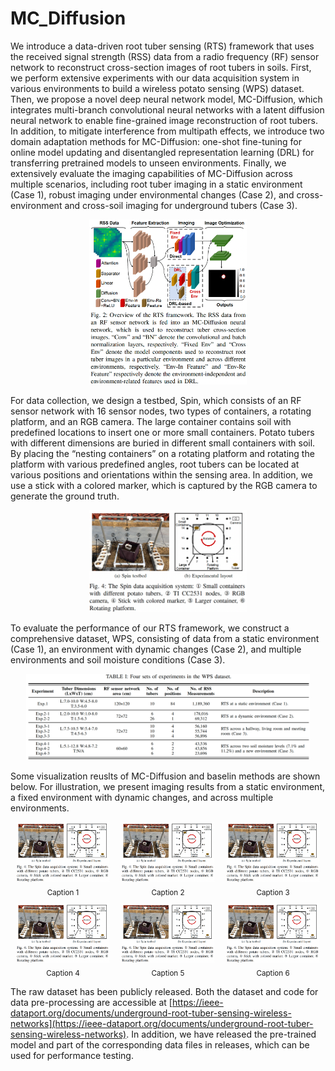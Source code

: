 # MC_Diffusion
We introduce a data-driven root tuber sensing (RTS) framework that uses the received signal strength (RSS) data from a radio frequency (RF) sensor network to reconstruct cross-section images of root tubers in soils. First, we perform extensive experiments with our data acquisition system in various environments to build a wireless potato sensing (WPS) dataset. Then, we propose a novel deep neural network model, MC-Diffusion, which integrates multi-branch convolutional neural networks with a latent diffusion neural network to enable fine-grained image reconstruction of root tubers. In addition, to mitigate interference from multipath effects, we introduce two domain adaptation methods for MC-Diffusion: one-shot fine-tuning for online model updating and disentangled representation learning (DRL) for transferring pretrained models to unseen environments. Finally, we extensively evaluate the imaging capabilities of MC-Diffusion across multiple scenarios, including root tuber imaging in a static environment (Case 1), robust imaging under environmental changes (Case 2), and cross-environment and cross-soil imaging for underground tubers (Case 3).
<p align="center">
  <img src="images/Overview.png" alt="Overview" width="50%"/>
</p>

For data collection, we design a testbed, Spin, which consists of an RF sensor network with 16 sensor nodes, two types of containers, a rotating platform, and an RGB camera. The large container contains soil with predefined locations to insert one or more small containers. Potato tubers with different dimensions are buried in different small containers with soil. By placing the “nesting containers” on a rotating platform and rotating the platform with various predefined angles, root tubers can be located at various positions and orientations within the sensing area. In addition, we use a stick with a colored marker, which is captured by the RGB camera to generate the ground truth.  
<p align="center">
  <img src="images/Testbed.png" alt="Testbed" width="50%"/>
</p>

To evaluate the performance of our RTS framework, we construct a comprehensive dataset, WPS, consisting of data from a static environment (Case 1), an environment with dynamic changes (Case 2), and multiple environments and soil moisture conditions (Case 3).
<p align="center">
  <img src="images/Dataset.png" alt="Dataset" width="90%"/>
</p>

Some visualization reuslts of MC-Diffusion and baselin methods are shown below. For illustration, we present imaging results from a static environment, a fixed environment with dynamic changes, and across multiple environments. 
<div style="display: flex; justify-content: center; margin-bottom: 10px;">
  <div style="text-align: center; margin: 0 10px;">
    <img src="images/Testbed.png" width="200"><br>
    <sub>Caption 1</sub>
  </div>
  <div style="text-align: center; margin: 0 10px;">
    <img src="images/Testbed.png" width="200"><br>
    <sub>Caption 2</sub>
  </div>
  <div style="text-align: center; margin: 0 10px;">
    <img src="images/Testbed.png" width="200"><br>
    <sub>Caption 3</sub>
  </div>
</div>

<div style="display: flex; justify-content: center;">
  <div style="text-align: center; margin: 0 10px;">
    <img src="images/Testbed.png" width="200"><br>
    <sub>Caption 4</sub>
  </div>
  <div style="text-align: center; margin: 0 10px;">
    <img src="images/Testbed.png" width="200"><br>
    <sub>Caption 5</sub>
  </div>
  <div style="text-align: center; margin: 0 10px;">
    <img src="images/Testbed.png" width="200"><br>
    <sub>Caption 6</sub>
  </div>
</div>





The raw dataset has been publicly released. Both the dataset and code for data pre-processing are accessible at [https://ieee-dataport.org/documents/underground-root-tuber-sensing-wireless-networks](https://ieee-dataport.org/documents/underground-root-tuber-sensing-wireless-networks). In addition, we have released the pre-trained model and part of the corresponding data files in releases, which can be used for performance testing. 

